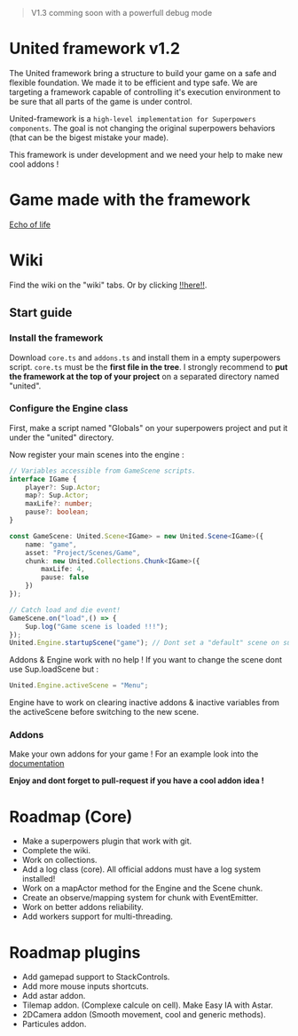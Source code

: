 > V1.3 comming soon with a powerfull debug mode

# United framework v1.2

The United framework bring a structure to build your game on a safe and flexible foundation. We made it to be efficient and type safe. We are targeting a framework capable of controlling it's execution environment to be sure that all parts of the game is under control.

United-framework is a `high-level implementation for Superpowers components`. The goal is not changing the original superpowers behaviors (that can be the bigest mistake your made).

This framework is under development and we need your help to make new cool addons !

# Game made with the framework

[Echo of life](https://antarka.itch.io/echo-of-life)

# Wiki

Find the wiki on the "wiki" tabs. Or by clicking [!!here!!](https://github.com/fraxken/United-framework/wiki).

## Start guide

### Install the framework

Download `core.ts` and `addons.ts` and install them in a empty superpowers script. `core.ts` must be the **first file in the tree**. I strongly recommend to **put the framework at the top of your project** on a separated directory named "united".

### Configure the Engine class

First, make a script named "Globals" on your superpowers project and put it under the "united" directory.

Now register your main scenes into the engine :

```ts
// Variables accessible from GameScene scripts.
interface IGame {
    player?: Sup.Actor;
    map?: Sup.Actor;
    maxLife?: number;
    pause?: boolean;
}

const GameScene: United.Scene<IGame> = new United.Scene<IGame>({
    name: "game",
    asset: "Project/Scenes/Game",
    chunk: new United.Collections.Chunk<IGame>({
        maxLife: 4,
        pause: false
    })
});

// Catch load and die event!
GameScene.on("load",() => {
    Sup.log("Game scene is loaded !!!");
});
United.Engine.startupScene("game"); // Dont set a "default" scene on superpowers. Put this line!
```

Addons & Engine work with no help ! If you want to change the scene dont use Sup.loadScene but :

```ts
United.Engine.activeScene = "Menu";
```

Engine have to work on clearing inactive addons & inactive variables from the activeScene before switching to the new scene.

### Addons

Make your own addons for your game ! For an example look into the [documentation](https://github.com/fraxken/United-framework/wiki/Addons)

**Enjoy and dont forget to pull-request if you have a cool addon idea !**

# Roadmap (Core)

- Make a superpowers plugin that work with git.
- Complete the wiki.
- Work on collections.
- Add a log class (core). All official addons must have a log system installed!
- Work on a mapActor method for the Engine and the Scene chunk.
- Create an observe/mapping system for chunk with EventEmitter.
- Work on better addons reliability.
- Add workers support for multi-threading.

# Roadmap plugins

- Add gamepad support to StackControls.
- Add more mouse inputs shortcuts.
- Add astar addon.
- Tilemap addon. (Complexe calcule on cell). Make Easy IA with Astar.
- 2DCamera addon (Smooth movement, cool and generic methods).
- Particules addon.
